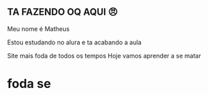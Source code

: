 ## TA FAZENDO OQ AQUI 😠

Meu nome é Matheus 

Estou estudando no alura e ta acabando a aula
 <!DOCtype html>
 <html> 
 <head>Site mais foda de todos os tempos</head>
 <body> Hoje vamos aprender a se matar</body>
 <h1> foda se</h1>
 
 
 </html>
